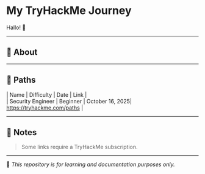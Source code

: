 # My TryHackMe Journey

Hallo! 👋  


---

## 📘 About


---

## 🔎 Paths
| Name | Difficulty | Date | Link |  
| Security Engineer | Beginner | October 16, 2025| https://tryhackme.com/paths |

---

## 📝 Notes  
> Some links require a TryHackMe subscription.

---

🧠 *This repository is for learning and documentation purposes only.*
